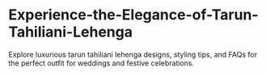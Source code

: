 # Experience-the-Elegance-of-Tarun-Tahiliani-Lehenga
Explore luxurious tarun tahiliani lehenga designs, styling tips, and FAQs for the perfect outfit for weddings and festive celebrations.
